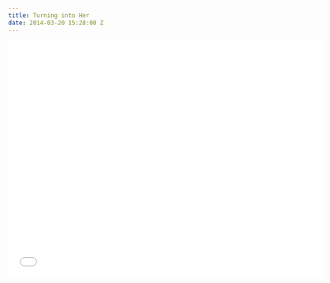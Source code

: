 ```yaml
---
title: Turning into Her
date: 2014-03-20 15:28:00 Z
---
```


<iframe width="640" height="480" src="//www.youtube.com/embed/zcdaEStseOw?rel=0&start=1206" frameborder="0" allowfullscreen></iframe>
